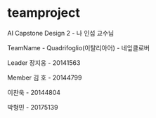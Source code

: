 # teamproject

AI Capstone Design 2 - 나 인섭 교수님

TeamName - Quadrifoglio(이탈리아어) - 네잎클로버

Leader 
장지웅 - 20141563

Member 
김  호 - 20144799

이찬욱 - 20144804

박형민 - 20175139


